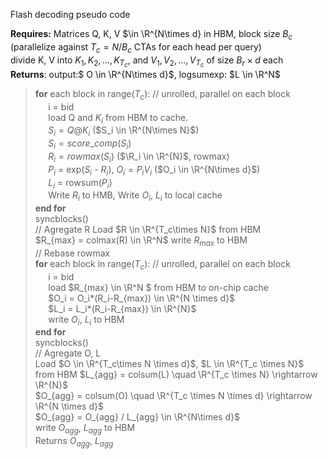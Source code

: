 Flash decoding pseudo code

**Requires:** Matrices Q, K, V $\in \R^{N\times d} in HBM, block size $B_c$ (parallelize against $T_c = N/B_c$ CTAs for each head per query)   
divide K, V into $K_1, K_2, ... , K_{T_c}$, and $V_1, V_2, ... , V_{T_c}$ of size $B_r \times d$ each  
**Returns**: output:$ O \in \R^{N\times d}$, logsumexp: $L \in \R^N$
> **for** each block in range($T_c$):  // unrolled, parallel on each block  
> $\quad$ i = bid   
> $\quad$ load Q and $K_i$ from HBM to cache.   
> $\quad$ $S_i = Q@K_i$  ($S_i \in \R^{N\times N}$)  
> $\quad$ $S_i = score\_comp(S_i)$  
> $\quad$ $R_i = rowmax(S_i)$ ($\R_i \in \R^{N}$, rowmax)   
> $\quad$ $P_i$ = exp($S_i$ - $R_i$), $O_i = P_iV_i$ ($O_i \in \R^{N\times d}$)   
> $\quad$ $L_i$ = rowsum($P_i$)    
> $\quad$ Write $R_i$ to HMB, Write $O_i$, $L_i$ to local cache   
> **end for**    
> syncblocks()    
> // Agregate R
> Load $R \in \R^{T_c\times N}$ from HBM   
> $R_{max} = colmax(R) \in \R^N$ 
> write $R_{max}$ to HBM     
> // Rebase rowmax     
> **for** each block in range($T_c$): // unrolled, parallel on each block   
> $\quad$ i = bid    
> $\quad$ load $R_{max} \in \R^N $ from HBM to on-chip cache    
> $\quad$ $O_i = O_i*(R_i-R_{max}) \in \R^{N \times d}$    
> $\quad$ $L_i = L_i*(R_i-R_{max}) \in \R^{N}$    
> $\quad$ write $O_i$, $L_i$ to HBM    
> **end for**   
> syncblocks()   
> // Agregate O, L    
> Load $O \in \R^{T_c\times N \times d}$, $L \in \R^{T_c \times N}$ from HBM 
> $L_{agg} = colsum(L) \quad \R^{T_c \times N}  \rightarrow \R^{N}$     
> $O_{agg} = colsum(O) \quad \R^{T_c \times N \times d}  \rightarrow \R^{N \times d}$    
> $O_{agg} = O_{agg} / L_{agg} \in \R^{N\times d}$     
> write $O_{agg}$, $L_{agg}$ to HBM     
> Returns $O_{agg}$, $L_{agg}$
